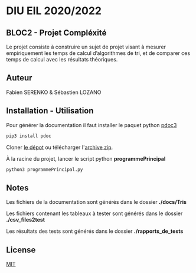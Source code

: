 <!-- 
    Source pour l'écriture d'un REAMDE en mardown : https://www.makeareadme.com/ 
-->
# DIU EIL 2020/2022 
## BLOC2 - Projet Compléxité  
Le projet consiste à construire un sujet de projet visant à mesurer empiriquement les temps de calcul
d’algorithmes de tri, et de comparer ces temps de calcul avec les résultats théoriques.

## Auteur
Fabien SERENKO & Sébastien LOZANO

## Installation - Utilisation
Pour générer la documentation il faut installer le paquet python [pdoc3](https://pdoc3.github.io/pdoc/)

```bash
pip3 install pdoc
```
Cloner [le dépot](https://github.com/slozano54/DIUEIL-TP_tris) ou télécharger l'[archive zip](https://github.com/slozano54/DIUEIL-TP_tris/archive/master.zip).

À la racine du projet, lancer le script python **programmePrincipal**

```bash
python3 programmePrincipal.py
```

## Notes
Les fichiers de la documentation sont générés dans le dossier **./docs/Tris**

Les fichiers contenant les tableaux à tester sont générés dans le dossier **./csv_files2test**

Les résultats des tests sont générés dans le dossier **./rapports_de_tests**

## License
[MIT](https://choosealicense.com/licenses/mit/)